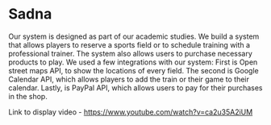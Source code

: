 # Sadna

Our system is designed as part of our academic studies. 
We build a system that allows players to reserve a sports field or to schedule training with a professional trainer.
The system also allows users to purchase necessary products to play.
We used a few integrations with our system: First is Open street maps API, to show the locations of every field.
The second is Google Calendar API, which allows players to add the train or their game to their calendar.
Lastly, is PayPal API, which allows users to pay for their purchases in the shop.

Link to display video - https://www.youtube.com/watch?v=ca2u35A2iUM

